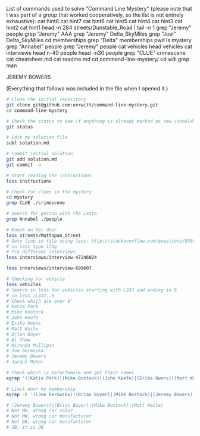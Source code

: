 List of commands used to solve "Command Line Mystery" (please note that I was part of a group that worked cooperatively, so the list is not entirely exhaustive):
cat hint8
cat hint7
cat hint6
cat hint5
cat hint4
cat hint3
cat hint2
cat hint1
head -n 284 streets/Dunstable_Road | tail -n 1
grep "Jeremy" people
grep "Jeremy" AAA
grep "Jeremy" Delta_SkyMiles
grep "Joel” Delta_SkyMiles
cd memberships
grep "Delta" memberships
pwd
ls mystery
grep "Annabel" people
grep "Jeremy" people
cat vehicles
head vehicles
cat interviews
head n-40 people
head -n30 people
grep "CLUE" crimescene
cat cheatsheet.md
cat readme.md
cd command-line-mystery/
cd wdi
grep man

JEREMY BOWERS

(Everything that follows was included in the file when I opened it.)


```zsh
# Clone the initial repository
git clone git@github.com:eerwitt/command-line-mystery.git
cd command-line-mystery

# Check the status to see if anything is already marked as new (shouldn't be)
git status

# Edit my solution file
subl solution.md

# Commit initial solution
git add solution.md
git commit -a

# Start reading the instructions
less instructions

# Check for clues in the mystery
cd mystery
grep CLUE ./crimescene

# Search for person with the Latte
grep Annabel ./people

# Knock on her door
less streets/Mattapan_Street
# Goto line in file using less: http://stackoverflow.com/questions/8586648/going-to-a-specific-line-number-using-less-in-unix
# in less type 173g
# Try different interviews
less interviews/interview-47246024

less interviews/interview-699607

# Checking for vehicle
less vehicles
# Search in less for vehicles starting with L337 and ending in 9
# in less /L337..9
# Check which are over 6'
# Katie Park
# Mike Bostock
# John Keefe
# Erika Owens
# Matt Waite
# Brian Boyer
# Al Shaw
# Miranda Mulligan
# Joe Germuska
# Jeremy Bowers
# Jacqui Maher

# Check which is male/female and get their names
egrep '((Katie Park)|(Mike Bostock)|(John Keefe)|(Erika Owens)|(Matt Waite)|(Brian Boyer)|(Al Shaw)|(Miranda Mulligan)|(Joe Germuska)|(Jeremy Bowers)|(Jacqui Maher))' ./people | grep '\tM\t' | cut -f1

# Limit down by membership
egrep -R '((Joe Germuska)|(Brian Boyer)|(Mike Bostock)|(Jeremy Bowers)|(John Keefe)|(Al Shaw)|(Matt Waite))' ./memberships

# (Jeremy Bowers)|(Brian Boyer)|(Mike Bostock)|(Matt Waite)
# Not MB, wrong car color
# Not MW, wrong car manufacturer
# Not BB, wrong car manufacturer
# JB, it is JB
```
